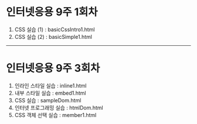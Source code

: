 <h1>인터넷응용 9주 1회차</h1>
<ol>
  <li>CSS 실습 (1) : basicCssIntro1.html</li>
  <li>CSS 실습 (2) : basicSimple1.html</li>
</ol>
<hr>
<h1>인터넷응용 9주 3회차</h1>
<ol>
  <li>인라인 스타일 실습 : inline1.html</li>
  <li>내부 스타일 실습 : embed1.html</li>
  <li>CSS 실습 : sampleDom.html</li>
  <li>인터넷 프로그래밍 실습 : htmlDom.html</li>
  <li>CSS 객체 선택 실습 : member1.html</li>
 </ol>
